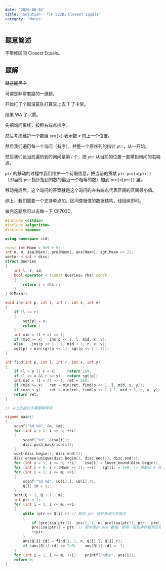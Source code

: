 ```yaml
---
date: '2020-08-02'
title: 'Solution -「CF 522D」Closest Equals'
category: 'Notes'
---
```


## 题意简述

不带修区间 Closest Equals。

## 题解

~~就这能黑？~~

可谓是非常套路的一道题。

开始打了个回滚莫队打算交上去 T 了卡常。

结果 WA 了（雾。

先把询问离线，按照右端点排序。

然后考虑维护一个数组 `pre[x]` 表示数 $x$ 的上一个位置。

然后我们遍历每一个询问（有序），并整一个原序列的指针 `ptr`，从一开始。

然后我们设当前遍历到的询问是第 $i$ 个，把 `ptr` 从当前的位置一直移到询问的右端点。

`ptr` 的移动的过程中我们维护一个前缀信息，把当前的贡献 `ptr-pre[a[ptr]]` （即当前 `ptr` 指针指到的数的最近一个相等的数）加到 `pre[a[ptr]]` 里。

移动完成后，这个询问的答案就是这个询问的左右端点代表区间的区间最小值。

综上，我们需要一个支持单点加，区间查极值的数据结构，线段树即可。

做完这题后可以去做一下 CF703D。

```cpp
#include <cstdio>
#include <algorithm>
#include <queue>

using namespace std;

const int Maxn = 5e5 + 5;
int n, m, isa[Maxn], pre[Maxn], ans[Maxn], sgt[Maxn << 2];
vector < int > disc;
struct Queries
{
	int l, r, id;
	bool operator < (const Queries& rhs) const
	{
		return r < rhs.r;
	}
} Q[Maxn];

void ins(int p, int l, int r, int x, int v)
{
	if (l == r)
	{
		sgt[p] = v;
		return ;
	}
	int mid = (l + r) >> 1;
	if (mid >= x)	ins(p << 1, l, mid, x, v);
	else	ins(p << 1 | 1, mid + 1, r, x ,v);
	sgt[p] = min(sgt[p << 1], sgt[p << 1 | 1]);
}

int find(int p, int l, int r, int x, int y)
{
	if (l > y || r < x) 	return 2e9;
	if (l >= x && r <= y)	return sgt[p];
	int mid = (l + r) >> 1, ret = 2e9;
	if (mid >= x)	ret = min(ret, find(p << 1, l, mid, x, y));
	if (mid < y)	ret = min(ret, find(p << 1 | 1, mid + 1, r, x, y));
	return ret;
}

// 以上的部分不需要解释吧

signed main()
{
	scanf("%d %d", &n, &m);
	for (int i = 1; i <= n; ++i)
	{
		scanf("%d", &isa[i]);
		disc.push_back(isa[i]);
	}
	sort(disc.begin(), disc.end());
	disc.erase(unique(disc.begin(), disc.end()), disc.end());
	for (int i = 1; i <= n; ++i)	isa[i] = lower_bound(disc.begin(), disc.end(), isa[i]) - disc.begin() + 1;
	for (int i = 0; i < (Maxn << 2); ++i)	sgt[i] = 2e9; // 离散化 & 线段树赋初值（懒得建树）
	for (int i = 1; i <= m; ++i)
	{
		scanf("%d %d", &Q[i].l, &Q[i].r);
		Q[i].id = i;
	}
	sort(Q + 1, Q + 1 + m);
	int ptr = 1;
	for (int i = 1; i <= m; ++i)
	{
		while (ptr <= Q[i].r) // 移动 ptr 指针到询问右端点
		{
			if (pre[isa[ptr]])	ins(1, 1, n, pre[isa[ptr]], ptr - pre[isa[ptr]]); // 把当前这个数的贡献加到上一个出现这个数的位置
			pre[isa[ptr]] = ptr; // 顺手维护 pre 数组，顺带一提如果你要预处理 pre 数组的话定义会有区别
			++ptr;
		}
		ans[Q[i].id] = find(1, 1, n, Q[i].l, Q[i].r);
		if (ans[Q[i].id] == 2e9)	ans[Q[i].id] = -1;
	}
	for (int i = 1; i <= m; ++i)	printf("%d\n", ans[i]);
	return 0;
}
```